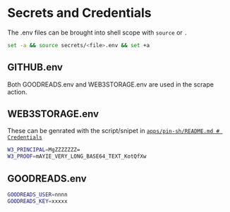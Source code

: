 # Secrets and Credentials

The .env files can be brought into shell scope with `source` or `.`

```bash
set -a && source secrets/<file>.env && set +a
```

## GITHUB.env

Both GOODREADS.env and WEB3STORAGE.env are used in the scrape action.

## WEB3STORAGE.env

These can be genrated with the script/snipet in [`apps/pin-sh/README.md # Credentials`](../apps/pin-sh/README.md)

```bash
W3_PRINCIPAL=MgZZZZZZZ=
W3_PROOF=mAYIE_VERY_LONG_BASE64_TEXT_KotQfXw
```

## GOODREADS.env

```bash
GOODREADS_USER=nnnn
GOODREADS_KEY=xxxxx
```
